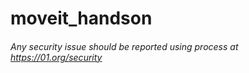 # moveit_handson

###### *Any security issue should be reported using process at https://01.org/security*

